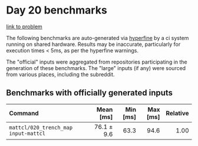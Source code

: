 # Day 20 benchmarks

[link to problem](http://adventofcode.com/2021/day/20)

The following benchmarks are auto-generated via [hyperfine](https://github.com/sharkdp/hyperfine) by a ci system running on shared hardware. Results may be inaccurate, particularly for execution times < 5ms, as per the hyperfine warnings.

The "official" inputs were aggregated from repositories participating in the generation of these benchmarks. The "large" inputs (if any) were sourced from various places, including the subreddit.

## Benchmarks with officially generated inputs
| Command | Mean [ms] | Min [ms] | Max [ms] | Relative |
|:---|---:|---:|---:|---:|
| `mattcl/020_trench_map input-mattcl` | 76.1 ± 9.6 | 63.3 | 94.6 | 1.00 |
